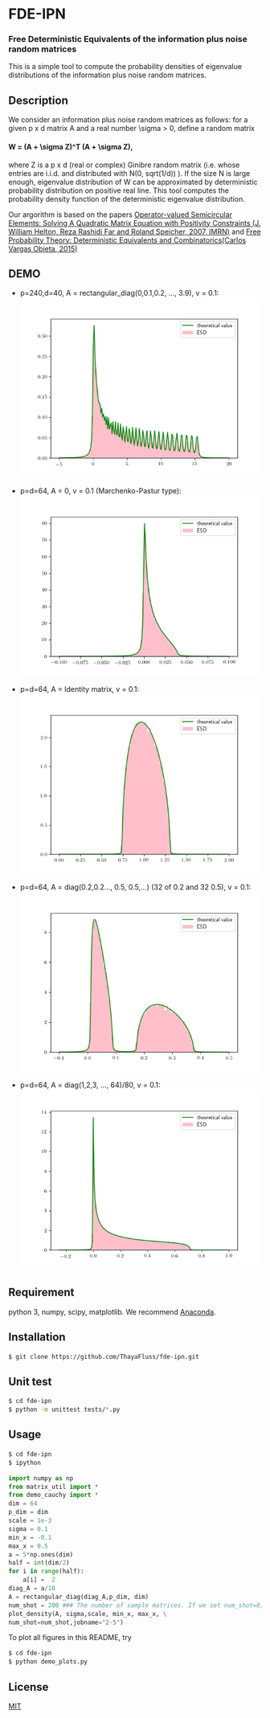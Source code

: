 # FDE-IPN

### Free Deterministic Equivalents of the information plus noise random matrices
This is a simple tool to compute the probability densities of eigenvalue distributions of the information plus noise random matrices.

## Description
We consider an information plus noise random matrices as follows:
for a given p x d matrix A and a real number \sigma > 0, define a random matrix

####    W = (A + \sigma Z)^T (A +  \sigma Z),

where Z is a p x d (real or complex) Ginibre random matrix (i.e. whose entries are i.i.d. and distributed with N(0, sqrt(1/d)) ).
If the size N is large enough, eigenvalue distribution of W can be approximated by  deterministic probability distribution on positive real line.
This tool computes the probability density function of the deterministic eigenvalue distribution.


Our argorithm is based on the papers [Operator-valued Semicircular Elements: Solving A Quadratic
Matrix Equation with Positivity Constraints (J. William Helton, Reza Rashidi Far and Roland Speicher, 2007, IMRN)](http://www.math.ucsd.edu/~helton/BILLSPAPERSscanned/HRS07.pdf) and
[Free Probability Theory: Deterministic Equivalents and Combinatorics(Carlos Vargas Obieta, 2015)](http://d-nb.info/1070819107/34)


## DEMO
* p=240,d=40, A = rectangular_diag(0,0.1,0.2, ..., 3.9), v = 0.1:
![240by40](https://github.com/ThayaFluss/fde-ipn/blob/master/images/plot_density/240by40.png)


* p=d=64, A = 0, v = 0.1 (Marchenko-Pastur type):
![MP](https://github.com/ThayaFluss/fde-ipn/blob/master/images/plot_density/MP.png)


* p=d=64, A = Identity matrix, v = 0.1:
![identity](https://github.com/ThayaFluss/fde-ipn/blob/master/images/plot_density/identity.png)


* p=d=64, A = diag(0.2,0.2..., 0.5, 0.5,...) (32 of 0.2 and 32 0.5), v = 0.1:
![2-5](https://github.com/ThayaFluss/fde-ipn/blob/master/images/plot_density/2-5.png)


* p=d=64, A = diag(1,2,3, ..., 64)/80, v = 0.1:
![64](https://github.com/ThayaFluss/fde-ipn/blob/master/images/plot_density/64.png)

## Requirement
python 3, numpy, scipy, matplotlib. We recommend [Anaconda](https://www.continuum.io/downloads).

## Installation

```bash
$ git clone https://github.com/ThayaFluss/fde-ipn.git
```
## Unit test
```bash
$ cd fde-ipn
$ python -m unittest tests/*.py
```


## Usage
```bash
$ cd fde-ipn
$ ipython
```
```python
import numpy as np
from matrix_util import *
from demo_cauchy import *
dim = 64
p_dim = dim
scale = 1e-3
sigma = 0.1
min_x = -0.1
max_x = 0.5
a = 5*np.ones(dim)
half = int(dim/2)
for i in range(half):
    a[i] =  2
diag_A = a/10
A = rectangular_diag(diag_A,p_dim, dim)
num_shot = 200 ### The number of sample matrices. If we set num_shot=0, only density is plotted.
plot_density(A, sigma,scale, min_x, max_x, \
num_shot=num_shot,jobname="2-5")  
```


To plot all figures in this README, try
```bash
$ cd fde-ipn
$ python demo_plots.py
```


## License

  [MIT](https://github.com/ThayaFluss/fde-ipn/blob/master/LICENSE)
